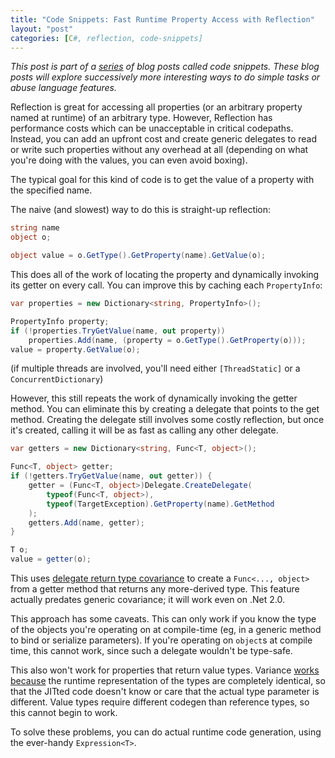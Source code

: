 ```yaml
---
title: "Code Snippets: Fast Runtime Property Access with Reflection"
layout: "post"
categories: [C#, reflection, code-snippets]
---
```


_This post is part of a [series](/#code-snippets) of blog posts called code snippets.  These blog posts will explore successively more interesting ways to do simple tasks or abuse language features._

Reflection is great for accessing all properties (or an arbitrary property named at runtime) of an arbitrary type.  However, Reflection has performance costs which can be unacceptable in critical codepaths.  Instead, you can add an upfront cost and create generic delegates to read or write such properties without any overhead at all (depending on what you're doing with the values, you can even avoid boxing). 

The typical goal for this kind of code is to get the value of a property with the specified name.

The naive (and slowest) way to do this is straight-up reflection:

```csharp
string name
object o;

object value = o.GetType().GetProperty(name).GetValue(o);
```

This does all of the work of locating the property and dynamically invoking its getter on every call.  You can improve this by caching each `PropertyInfo`:

```csharp
var properties = new Dictionary<string, PropertyInfo>();

PropertyInfo property;
if (!properties.TryGetValue(name, out property))
	properties.Add(name, (property = o.GetType().GetProperty(o)));
value = property.GetValue(o);
```

(if multiple threads are involved, you'll need either `[ThreadStatic]` or a `ConcurrentDictionary`)

However, this still repeats the work of dynamically invoking the getter method.  You can eliminate this by creating a delegate that points to the get method.  Creating the delegate still involves some costly reflection, but once it's created, calling it will be as fast as calling any other delegate.

```csharp
var getters = new Dictionary<string, Func<T, object>();

Func<T, object> getter;
if (!getters.TryGetValue(name, out getter)) {
	getter = (Func<T, object>)Delegate.CreateDelegate(
		typeof(Func<T, object>),
		typeof(TargetException).GetProperty(name).GetMethod
	);
	getters.Add(name, getter);
}

T o;
value = getter(o);
```

This uses [delegate return type covariance](https://msdn.microsoft.com/en-us/library/ms173174) to create a `Func<..., object>` from a getter method that returns any more-derived type.  This feature actually predates generic covariance; it will work even on .Net 2.0.

This approach has some caveats.  This can only work if you know the type of the objects you're operating on at compile-time (eg, in a generic method to bind or serialize parameters).  If you're operating on `object`s at compile time, this cannot work, since such a delegate wouldn't be type-safe.  

This also won't work for properties that return value types.  Variance [works because](http://stackoverflow.com/a/12454932/34397) the runtime representation of the types are completely identical, so that the JITted code doesn't know or care that the actual type parameter is different.  Value types require different codegen than reference types, so this cannot begin to work.

To solve these problems, you can do actual runtime code generation, using the ever-handy `Expression<T>`.
